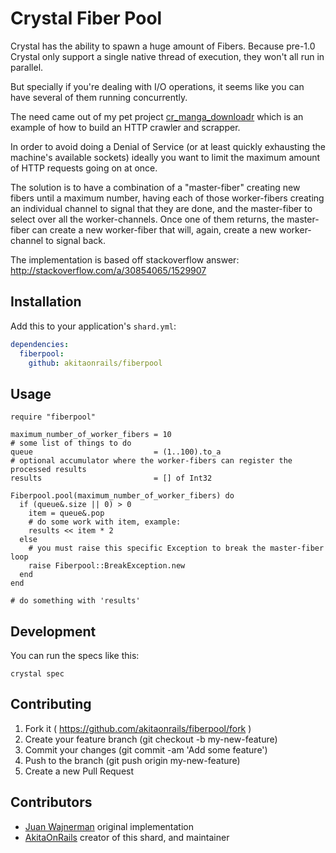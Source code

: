 # Crystal Fiber Pool

Crystal has the ability to spawn a huge amount of Fibers. Because pre-1.0 Crystal only support a single native thread of execution, they won't all run in parallel.

But specially if you're dealing with I/O operations, it seems like you can have several of them running concurrently.

The need came out of my pet project [cr_manga_downloadr](https://github.com/akitaonrails/cr_manga_downloadr) which is an example of how to build an HTTP crawler and scrapper.

In order to avoid doing a Denial of Service (or at least quickly exhausting the machine's available sockets) ideally you want to limit the maximum amount of HTTP requests going on at once.

The solution is to have a combination of a "master-fiber" creating new fibers until a maximum number, having each of those worker-fibers creating an individual channel to signal that they are done, and the master-fiber to select over all the worker-channels. Once one of them returns, the master-fiber can create a new worker-fiber that will, again, create a new worker-channel to signal back.

The implementation is based off stackoverflow answer: http://stackoverflow.com/a/30854065/1529907

## Installation

Add this to your application's `shard.yml`:

```yaml
dependencies:
  fiberpool:
    github: akitaonrails/fiberpool
```

## Usage


```crystal
require "fiberpool"

maximum_number_of_worker_fibers = 10
# some list of things to do
queue                           = (1..100).to_a
# optional accumulator where the worker-fibers can register the processed results
results                         = [] of Int32

Fiberpool.pool(maximum_number_of_worker_fibers) do
  if (queue&.size || 0) > 0
    item = queue&.pop
    # do some work with item, example:
    results << item * 2
  else
    # you must raise this specific Exception to break the master-fiber loop
    raise Fiberpool::BreakException.new
  end
end

# do something with 'results'
```

## Development

You can run the specs like this:

    crystal spec

## Contributing

1. Fork it ( https://github.com/akitaonrails/fiberpool/fork )
2. Create your feature branch (git checkout -b my-new-feature)
3. Commit your changes (git commit -am 'Add some feature')
4. Push to the branch (git push origin my-new-feature)
5. Create a new Pull Request

## Contributors

- [Juan Wajnerman](https://github.com/waj) original implementation
- [AkitaOnRails](https://github.com/akitaonrails) creator of this shard, and maintainer
